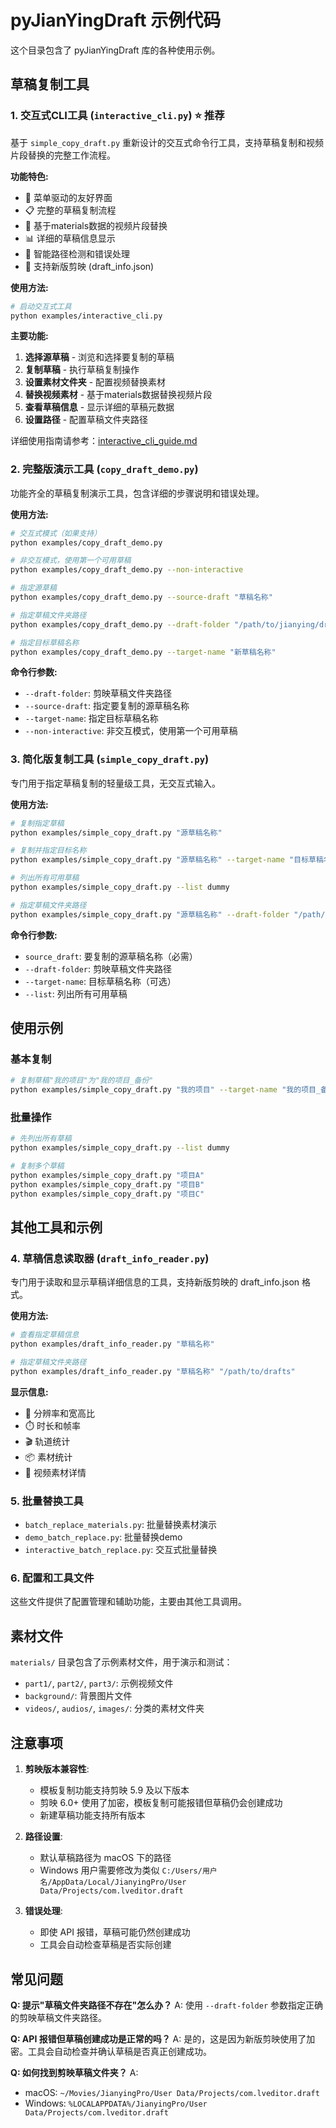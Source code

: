 # pyJianYingDraft 示例代码

这个目录包含了 pyJianYingDraft 库的各种使用示例。

## 草稿复制工具

### 1. 交互式CLI工具 (`interactive_cli.py`) ⭐ 推荐

基于 `simple_copy_draft.py` 重新设计的交互式命令行工具，支持草稿复制和视频片段替换的完整工作流程。

**功能特色:**
- 🎯 菜单驱动的友好界面
- 📋 完整的草稿复制流程
- 🎥 基于materials数据的视频片段替换
- 📊 详细的草稿信息显示
- 🔧 智能路径检测和错误处理
- 💾 支持新版剪映 (draft_info.json)

**使用方法:**
```bash
# 启动交互式工具
python examples/interactive_cli.py
```

**主要功能:**
1. **选择源草稿** - 浏览和选择要复制的草稿
2. **复制草稿** - 执行草稿复制操作
3. **设置素材文件夹** - 配置视频替换素材
4. **替换视频素材** - 基于materials数据替换视频片段
5. **查看草稿信息** - 显示详细的草稿元数据
6. **设置路径** - 配置草稿文件夹路径

详细使用指南请参考：[interactive_cli_guide.md](interactive_cli_guide.md)

### 2. 完整版演示工具 (`copy_draft_demo.py`)

功能齐全的草稿复制演示工具，包含详细的步骤说明和错误处理。

**使用方法:**

```bash
# 交互式模式（如果支持）
python examples/copy_draft_demo.py

# 非交互模式，使用第一个可用草稿
python examples/copy_draft_demo.py --non-interactive

# 指定源草稿
python examples/copy_draft_demo.py --source-draft "草稿名称"

# 指定草稿文件夹路径
python examples/copy_draft_demo.py --draft-folder "/path/to/jianying/drafts"

# 指定目标草稿名称
python examples/copy_draft_demo.py --target-name "新草稿名称"
```

**命令行参数:**
- `--draft-folder`: 剪映草稿文件夹路径
- `--source-draft`: 指定要复制的源草稿名称
- `--target-name`: 指定目标草稿名称
- `--non-interactive`: 非交互模式，使用第一个可用草稿

### 3. 简化版复制工具 (`simple_copy_draft.py`)

专门用于指定草稿复制的轻量级工具，无交互式输入。

**使用方法:**

```bash
# 复制指定草稿
python examples/simple_copy_draft.py "源草稿名称"

# 复制并指定目标名称
python examples/simple_copy_draft.py "源草稿名称" --target-name "目标草稿名称"

# 列出所有可用草稿
python examples/simple_copy_draft.py --list dummy

# 指定草稿文件夹路径
python examples/simple_copy_draft.py "源草稿名称" --draft-folder "/path/to/jianying/drafts"
```

**命令行参数:**
- `source_draft`: 要复制的源草稿名称（必需）
- `--draft-folder`: 剪映草稿文件夹路径
- `--target-name`: 目标草稿名称（可选）
- `--list`: 列出所有可用草稿

## 使用示例

### 基本复制

```bash
# 复制草稿"我的项目"为"我的项目_备份"
python examples/simple_copy_draft.py "我的项目" --target-name "我的项目_备份"
```

### 批量操作

```bash
# 先列出所有草稿
python examples/simple_copy_draft.py --list dummy

# 复制多个草稿
python examples/simple_copy_draft.py "项目A"
python examples/simple_copy_draft.py "项目B"
python examples/simple_copy_draft.py "项目C"
```

## 其他工具和示例

### 4. 草稿信息读取器 (`draft_info_reader.py`)

专门用于读取和显示草稿详细信息的工具，支持新版剪映的 draft_info.json 格式。

**使用方法:**
```bash
# 查看指定草稿信息
python examples/draft_info_reader.py "草稿名称"

# 指定草稿文件夹路径
python examples/draft_info_reader.py "草稿名称" "/path/to/drafts"
```

**显示信息:**
- 📐 分辨率和宽高比
- ⏱️ 时长和帧率  
- 🎬 轨道统计
- 📦 素材统计
- 🎥 视频素材详情

### 5. 批量替换工具

- `batch_replace_materials.py`: 批量替换素材演示
- `demo_batch_replace.py`: 批量替换demo  
- `interactive_batch_replace.py`: 交互式批量替换

### 6. 配置和工具文件

这些文件提供了配置管理和辅助功能，主要由其他工具调用。

## 素材文件

`materials/` 目录包含了示例素材文件，用于演示和测试：
- `part1/`, `part2/`, `part3/`: 示例视频文件
- `background/`: 背景图片文件
- `videos/`, `audios/`, `images/`: 分类的素材文件夹

## 注意事项

1. **剪映版本兼容性**: 
   - 模板复制功能支持剪映 5.9 及以下版本
   - 剪映 6.0+ 使用了加密，模板复制可能报错但草稿仍会创建成功
   - 新建草稿功能支持所有版本

2. **路径设置**:
   - 默认草稿路径为 macOS 下的路径
   - Windows 用户需要修改为类似 `C:/Users/用户名/AppData/Local/JianyingPro/User Data/Projects/com.lveditor.draft`

3. **错误处理**:
   - 即使 API 报错，草稿可能仍然创建成功
   - 工具会自动检查草稿是否实际创建

## 常见问题

**Q: 提示"草稿文件夹路径不存在"怎么办？**
A: 使用 `--draft-folder` 参数指定正确的剪映草稿文件夹路径。

**Q: API 报错但草稿创建成功是正常的吗？**
A: 是的，这是因为新版剪映使用了加密。工具会自动检查并确认草稿是否真正创建成功。

**Q: 如何找到剪映草稿文件夹？**
A: 
- macOS: `~/Movies/JianyingPro/User Data/Projects/com.lveditor.draft`
- Windows: `%LOCALAPPDATA%/JianyingPro/User Data/Projects/com.lveditor.draft`